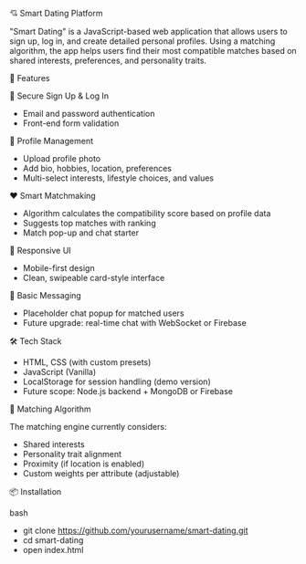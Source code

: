 💘 Smart Dating Platform

"Smart Dating" is a JavaScript-based web application that allows users to sign up, log in, and create detailed personal profiles. Using a matching algorithm, the app helps users find their most compatible matches based on shared interests, preferences, and personality traits.

 🚀 Features

 🔐 Secure Sign Up & Log In
  - Email and password authentication
  - Front-end form validation

  👤 Profile Management
  - Upload profile photo
  - Add bio, hobbies, location, preferences
  - Multi-select interests, lifestyle choices, and values

 ❤️ Smart Matchmaking
  - Algorithm calculates the compatibility score based on profile data
  - Suggests top matches with ranking
  - Match pop-up and chat starter

  📱 Responsive UI
  - Mobile-first design
  - Clean, swipeable card-style interface

  💬 Basic Messaging
  - Placeholder chat popup for matched users
  - Future upgrade: real-time chat with WebSocket or Firebase

 🛠️ Tech Stack

- HTML, CSS (with custom presets)
- JavaScript (Vanilla)
- LocalStorage for session handling (demo version)
- Future scope: Node.js backend + MongoDB or Firebase

🧩 Matching Algorithm

The matching engine currently considers:
- Shared interests
- Personality trait alignment
- Proximity (if location is enabled)
- Custom weights per attribute (adjustable)

 📦 Installation

bash
- git clone https://github.com/yourusername/smart-dating.git
- cd smart-dating
- open index.html
